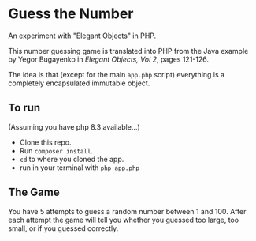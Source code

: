 # Guess the Number

An experiment with "Elegant Objects" in PHP.

This number guessing game is translated into PHP from the
Java example by Yegor Bugayenko in _Elegant Objects, Vol 2_,
pages 121-126.

The idea is that (except for the main `app.php` script)
everything is a completely encapsulated immutable object.

## To run
(Assuming you have php 8.3 available...)
* Clone this repo.
* Run `composer install`.
* `cd` to where you cloned the app.
* run in your terminal with `php app.php`

## The Game
You have 5 attempts to guess a random number
between 1 and 100. After each attempt the game will tell
you whether you guessed too large, too small, or if you
guessed correctly.
